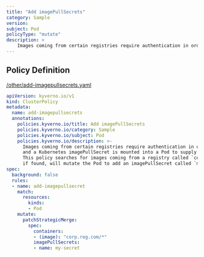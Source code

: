 ```yaml
---
title: "Add imagePullSecrets"
category: Sample
version: 
subject: Pod
policyType: "mutate"
description: >
    Images coming from certain registries require authentication in order to pull them, and a Kubernetes imagePullSecret is mounted into a Pod to supply those credentials. This policy searches for images coming from a registry called `corp.reg.com` and, if found, will mutate the Pod to add an imagePullSecret called `my-secret`.
---
```


## Policy Definition
<a href="https://github.com/kyverno/policies/raw/main//other/add-imagepullsecrets.yaml" target="-blank">/other/add-imagepullsecrets.yaml</a>

```yaml
apiVersion: kyverno.io/v1
kind: ClusterPolicy
metadata:
  name: add-imagepullsecrets
  annotations:
    policies.kyverno.io/title: Add imagePullSecrets
    policies.kyverno.io/category: Sample
    policies.kyverno.io/subject: Pod
    policies.kyverno.io/description: >-
      Images coming from certain registries require authentication in order to pull them,
      and a Kubernetes imagePullSecret is mounted into a Pod to supply those credentials.
      This policy searches for images coming from a registry called `corp.reg.com` and,
      if found, will mutate the Pod to add an imagePullSecret called `my-secret`.
spec:
  background: false
  rules:
  - name: add-imagepullsecret
    match:
      resources:
        kinds:
        - Pod
    mutate:
      patchStrategicMerge:
        spec:
          containers:
          - (image): "corp.reg.com/*"
          imagePullSecrets:
          - name: my-secret
```
